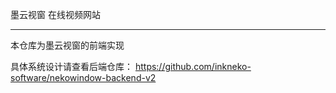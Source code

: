 墨云视窗 在线视频网站

---

本仓库为墨云视窗的前端实现

具体系统设计请查看后端仓库： https://github.com/inkneko-software/nekowindow-backend-v2
